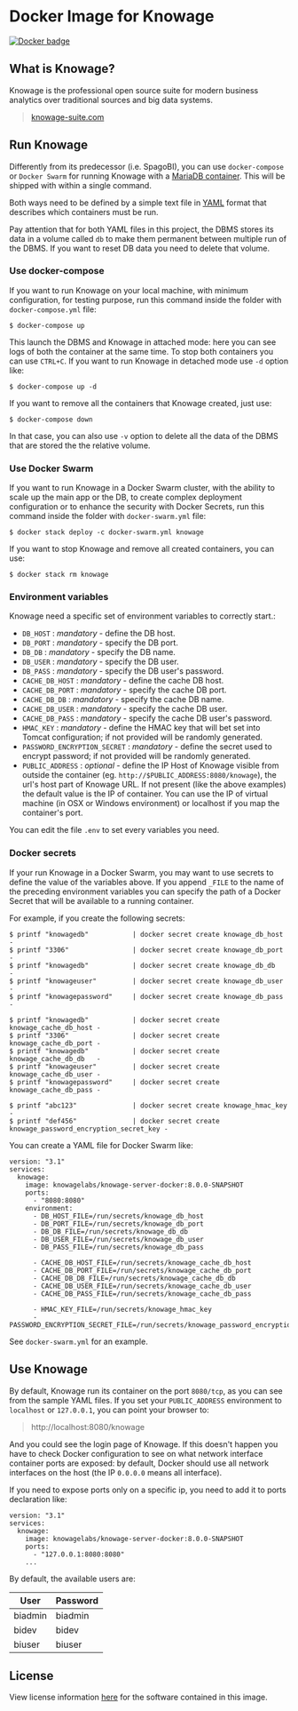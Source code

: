# Docker Image for Knowage

[![Docker badge](https://img.shields.io/docker/pulls/knowagelabs/knowage-server-docker.svg)](https://hub.docker.com/r/knowagelabs/knowage-server-docker/)

## What is Knowage?

Knowage is the professional open source suite for modern business analytics over traditional sources and big data systems.

> [knowage-suite.com](https://www.knowage-suite.com)

## Run Knowage

Differently from its predecessor (i.e. SpagoBI), you can use ```docker-compose``` or ```Docker Swarm``` for running Knowage with a [MariaDB container](https://hub.docker.com/_/mariadb). This will be shipped with within a single command.

Both ways need to be defined by a simple text file in [YAML](https://docs.docker.com/compose/compose-file/) format that describes which containers must be run.

Pay attention that for both YAML files in this project, the DBMS stores its data in a volume called ```db``` to make them permanent between multiple run of the DBMS. If you want to reset DB data you need to delete that volume.

### Use docker-compose

If you want to run Knowage on your local machine, with minimum configuration, for testing purpose, run this command inside the folder with ```docker-compose.yml``` file:

```console
$ docker-compose up
```

This launch the DBMS and Knowage in attached mode: here you can see logs of both the container at the same time. To stop both containers you can use ```CTRL+C```. If you want to run Knowage in detached mode use ```-d``` option like:

```console
$ docker-compose up -d
```

If you want to remove all the containers that Knowage created, just use:

```console
$ docker-compose down
```

In that case, you can also use ```-v``` option to delete all the data of the DBMS that are stored the the relative volume.

### Use Docker Swarm

If you want to run Knowage in a Docker Swarm cluster, with the ability to scale up the main app or the DB, to create complex deployment configuration or to enhance the security with Docker Secrets, run this command inside the folder with ```docker-swarm.yml``` file:

```console
$ docker stack deploy -c docker-swarm.yml knowage
```

If you want to stop Knowage and remove all created containers, you can use:

```console
$ docker stack rm knowage
```

### Environment variables

Knowage need a specific set of environment variables to correctly start.:

* ```DB_HOST``` : *mandatory* - define the DB host.
* ```DB_PORT``` : *mandatory* - specify the DB port.
* ```DB_DB``` : *mandatory* - specify the DB name.
* ```DB_USER``` : *mandatory* - specify the DB user.
* ```DB_PASS``` : *mandatory* - specify the DB user's password.
* ```CACHE_DB_HOST``` : *mandatory* - define the cache DB host.
* ```CACHE_DB_PORT``` : *mandatory* - specify the cache DB port.
* ```CACHE_DB_DB``` : *mandatory* - specify the cache DB name.
* ```CACHE_DB_USER``` : *mandatory* - specify the cache DB user.
* ```CACHE_DB_PASS``` : *mandatory* - specify the cache DB user's password.
* ```HMAC_KEY``` : *mandatory* - define the HMAC key that will bet set into Tomcat configuration; if not provided will be randomly generated.
* ```PASSWORD_ENCRYPTION_SECRET``` : *mandatory* - define the secret used to encrypt password; if not provided will be randomly generated.
* ```PUBLIC_ADDRESS``` : *optional* - define the IP Host of Knowage visible from outside the container (eg. ```http://$PUBLIC_ADDRESS:8080/knowage```),  the url's host part of Knowage URL. If not present (like the above examples) the default value is the IP of container. You can use the IP of virtual machine (in OSX or Windows environment) or localhost if you map the container's port.

You can edit the file ```.env``` to set every variables you need.

### Docker secrets

If your run Knowage in a Docker Swarm, you may want to use secrets to define the value of the variables above. If you append ```_FILE``` to the name of the preceding environment variables you can specify the path of a Docker Secret that will be available to a running container.

For example, if you create the following secrets:

```console
$ printf "knowagedb"           | docker secret create knowage_db_host -
$ printf "3306"                | docker secret create knowage_db_port -
$ printf "knowagedb"           | docker secret create knowage_db_db   -
$ printf "knowageuser"         | docker secret create knowage_db_user -
$ printf "knowagepassword"     | docker secret create knowage_db_pass -

$ printf "knowagedb"           | docker secret create knowage_cache_db_host -
$ printf "3306"                | docker secret create knowage_cache_db_port -
$ printf "knowagedb"           | docker secret create knowage_cache_db_db   -
$ printf "knowageuser"         | docker secret create knowage_cache_db_user -
$ printf "knowagepassword"     | docker secret create knowage_cache_db_pass -

$ printf "abc123"              | docker secret create knowage_hmac_key                       -
$ printf "def456"              | docker secret create knowage_password_encryption_secret_key -
```

You can create a YAML file for Docker Swarm like:

```console
version: "3.1"
services:
  knowage:
    image: knowagelabs/knowage-server-docker:8.0.0-SNAPSHOT
    ports:
      - "8080:8080"
    environment:
      - DB_HOST_FILE=/run/secrets/knowage_db_host
      - DB_PORT_FILE=/run/secrets/knowage_db_port
      - DB_DB_FILE=/run/secrets/knowage_db_db
      - DB_USER_FILE=/run/secrets/knowage_db_user
      - DB_PASS_FILE=/run/secrets/knowage_db_pass

      - CACHE_DB_HOST_FILE=/run/secrets/knowage_cache_db_host
      - CACHE_DB_PORT_FILE=/run/secrets/knowage_cache_db_port
      - CACHE_DB_DB_FILE=/run/secrets/knowage_cache_db_db
      - CACHE_DB_USER_FILE=/run/secrets/knowage_cache_db_user
      - CACHE_DB_PASS_FILE=/run/secrets/knowage_cache_db_pass

      - HMAC_KEY_FILE=/run/secrets/knowage_hmac_key
      - PASSWORD_ENCRYPTION_SECRET_FILE=/run/secrets/knowage_password_encryption_secret_key
```

See ```docker-swarm.yml``` for an example.

## Use Knowage

By default, Knowage run its container on the port ```8080/tcp```, as you can see from the sample YAML files. If you set your ```PUBLIC_ADDRESS``` environment to ```localhost``` or ```127.0.0.1```, you can point your browser to:

> http://localhost:8080/knowage

And you could see the login page of Knowage. If this doesn't happen you have to check Docker configuration to see on what network interface container ports are exposed: by default, Docker should use all network interfaces on the host (the IP ```0.0.0.0``` means all interface).

If you need to expose ports only on a specific ip, you need to add it to ports declaration like:

```console
version: "3.1"
services:
  knowage:
    image: knowagelabs/knowage-server-docker:8.0.0-SNAPSHOT
    ports:
      - "127.0.0.1:8080:8080"
    ...
```

By default, the available users are:

|User   |Password|
|-------|--------|
|biadmin|biadmin |
|bidev  |bidev   |
|biuser |biuser  |

## License

View license information [here](https://github.com/KnowageLabs/Knowage-Server/) for the software contained in this image.
